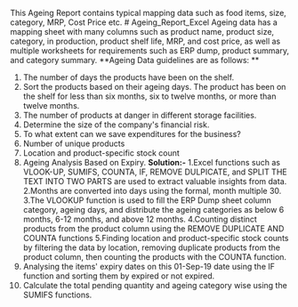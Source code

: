 This Ageing Report contains typical mapping data such as food items, size, category, MRP, Cost Price etc. # Ageing_Report_Excel
Ageing data has a mapping sheet with many columns such as product name, product size, category, in production, product shelf life, MRP, and cost price, as well as multiple worksheets for requirements such as ERP dump, product summary, and category summary.
**Ageing Data guidelines are as follows: **
1. The number of days the products have been on the shelf.
2. Sort the products based on their ageing days. The product has been on the shelf for less than six months, six to twelve months, or more than twelve months.
3. The number of products at danger in different storage facilities.
4. Determine the size of the company's financial risk.
5. To what extent can we save expenditures for the business? 
6. Number of unique products
7. Location and product-specific stock count
8. Ageing Analysis Based on Expiry.
**Solution:-**
1.Excel functions such as VLOOK-UP, SUMIFS, COUNTA, IF, REMOVE DULPICATE, and SPLIT THE TEXT INTO TWO PARTS are used to extract valuable insights from data. 
2.Months are converted into days using the formal, month multiple 30.
3.The VLOOKUP function is used to fill the ERP Dump sheet column category, ageing days, and distribute the ageing categories as below 6 months, 6-12 months, and above 12 months.
4.Counting distinct products from the product column using the REMOVE DUPLICATE AND COUNTA functions 
5.Finding location and product-specific stock counts by filtering the data by location, removing duplicate products from the product column, then counting the products with the COUNTA function.
6. Analysing the items' expiry dates on this 01-Sep-19 date using the IF function and sorting them by expired or not expired.
7. Calculate the total pending quantity and ageing category wise using the SUMIFS functions.
